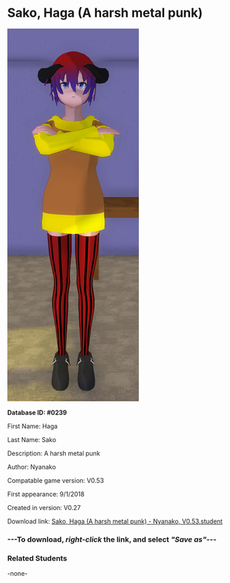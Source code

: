 # Sako, Haga (A harsh metal punk)

<img src="../../Files/Images/Sako, Haga (A harsh metal punk).png" title="Sako, Haga (A harsh metal punk) - Nyanako, V0.53">

**Database ID: #0239**

First Name: Haga

Last Name: Sako

Description: A harsh metal punk

Author: Nyanako

Compatable game version: V0.53

First appearance: 9/1/2018

Created in version: V0.27

Download link: <a href="https://raw.githubusercontent.com/Arbiter1223/Daigaku-Gurashi-Custom-Students/master/Files/Student%20Files/Sako%2C%20Haga%20(A%20harsh%20metal%20punk)%20-%20Nyanako%2C%20V0.53.student">Sako, Haga (A harsh metal punk) - Nyanako, V0.53.student</a>

### ---**To download, _right-click_ the link, and select _"Save as"_**---

### Related Students

-none-
